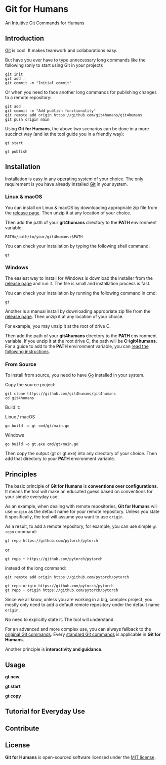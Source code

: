# Git for Humans

An Intuitive [Git](https://git-scm.com/) Commands for Humans

## Introduction

[Git](https://git-scm.com/) is cool. It makes teamwork and collaborations easy.

But have you ever have to type unnecessary long commands like the following (only to start using Git in your project):

```shell
git init 
git add .
git commit -m "Initial commit"
```

Or when you need to face another long commands for publishing changes to a remote repository:

```shell
git add .
git commit -m "Add publish functionality"
git remote add origin https://github.com/git4humans/git4humans 
git push origin main
```

Using **Git for Humans**, the above two scenarios can be done in a more succinct way (and let the tool guide you in a friendly way):

```shell 
gt start 
```

```shell 
gt publish
```
## Installation 

Installation is easy in any operating system of your choice. The only requirement is you have already installed [Git](https://git-scm.com/book/en/v2/Getting-Started-Installing-Git) in your system.

### Linux & macOS 

You can install on Linux & macOS by downloading appropriate zip file from the [release page](https://github.com/git4humans/git4humans/releases). Then unzip it at any location of your choice.

Then add the path of your **git4humans** directory to the **PATH** environment variable:

```shell
PATH=/path/to/your/git4humans:$PATH
```
You can check your installation by typing the following shell command:

```shell
gt
```

### Windows

The easiest way to install for Windows is download the installer from the [release page](https://github.com/git4humans/git4humans/releases) and run it. The file is small and installation process is fast. 

You can check your installation by running the following command in cmd:

```shell
gt
```

Another is a manual install by downloading appropriate zip file from the [release page](https://github.com/git4humans/git4humans/releases). Then unzip it at any location of your choice.

For example, you may unzip it at the root of drive C.

Then add the path of your **git4humans** directory to the **PATH** environment variable. If you unzip it at the root drive C, the path will be **C:\git4humans**. For a guide to add to the **PATH** environment variable, you can [read the following instructions](https://www.architectryan.com/2018/03/17/add-to-the-path-on-windows-10/).

### From Source

To install from source, you need to have [Go](https://go.dev/dl/) installed in your system.

Copy the source project:

```shell
git clone https://github.com/git4humans/git4humans
cd git4humans 
```
Build it:

Linux / macOS

```shell
go build -o gt cmd/gt/main.go
```

Windows 

```shell
go build -o gt.exe cmd/gt/main.go
```

Then copy the output (gt or gt.exe) into any directory of your choice. Then add that directory to your **PATH** environment variable.

## Principles

The basic principle of **Git for Humans** is **conventions over configurations**. It means the tool will make an educated guess based on conventions for your simple everyday use. 

As an example, when dealing with remote repositories, **Git for Humans** will use `origin` as the default name for your remote repository. Unless you state it spesifically, the tool will assume you want to use `origin`. 

As a result, to add a remote repository, for example, you can use simple `gt repo` command:

```shell 
gt repo https://github.com/pytorch/pytorch 
```
or 

```shell 
gt repo + https://github.com/pytorch/pytorch 
```

instead of the long command:

```
git remote add origin https://github.com/pytorch/pytorch

gt repo origin https://github.com/pytorch/pytorch
gt repo + origin https://github.com/pytorch/pytorch
```

Since we all know, unless you are working in a big, complex project, you mostly only need to add a default remote repository under the default name `origin`. 

No need to explicitly state it. The tool will understand.

For an advanced and more complex use, you can always fallback to the [original Git commands](https://git-scm.com/docs). Every [standard Git commands](https://git-scm.com/docs) is applicable in **Git for Humans**.

Another principle is **interactivity and guidance**.

## Usage 

**gt new** 

**gt start**

**gt copy**

## Tutorial for Everyday Use

## Contribute 

## License 

**Git for Humans** is open-sourced software licensed under the [MIT license](https://opensource.org/licenses/MIT).